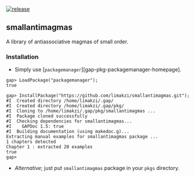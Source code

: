 [![release](https://github.com/limakzi/smallantimagmas/actions/workflows/release-bump.yaml/badge.svg)](https://github.com/limakzi/smallantimagmas/actions/workflows/release-bump.yaml)

## smallantimagmas

A library of antiassociative magmas of small order.


### Installation

* Simply use [`packagemanager`][gap-pkg-packagemanager-homepage].

```
gap> LoadPackage("packagemanager");
true

gap> InstallPackage("https://github.com/limakzi/smallantimagmas.git");
#I  Created directory /home/limakzi/.gap/
#I  Created directory /home/limakzi/.gap/pkg/
#I  Cloning to /home/limakzi/.gap/pkg/smallantimagmas ...
#I  Package cloned successfully
#I  Checking dependencies for smallantimagmas...
#I    GAPDoc 1.5: true
#I  Building documentation (using makedoc.g)...
Extracting manual examples for smallantimagmas package ...
1 chapters detected
Chapter 1 : extracted 20 examples
true
gap> 
```

* _Alternative_; just put `smallantimagmas` package in your `pkgs` directory.